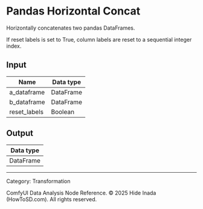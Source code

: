 # Pandas Horizontal Concat
Horizontally concatenates two pandas DataFrames.

If reset labels is set to True, column labels are reset to a sequential integer index.

## Input
| Name | Data type |
|---|---|
| a_dataframe | DataFrame |
| b_dataframe | DataFrame |
| reset_labels | Boolean |

## Output
| Data type |
|---|
| DataFrame |

<HR>
Category: Transformation

ComfyUI Data Analysis Node Reference. © 2025 Hide Inada (HowToSD.com). All rights reserved.
